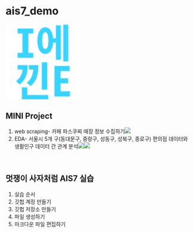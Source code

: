 # ais7_demo

<img src="5_IE.png" width="200" height="200">

<br />

## MINI Project
1. web scraping- 카페 파스쿠찌 매장 정보 수집하기<img src="https://discordapp.com/channels/@me/1019424117293862952/1031745887921250324">
2. EDA- 서울시 5개 구(동대문구, 중랑구, 성동구, 성북구, 종로구) 편의점 데이터와 생활인구 데이터 간 관계 분석<img src="https://discordapp.com/assets/dcd96093a932467ba2155089dae4f789.svg"><img src="https://discordapp.com/channels/@me/1019424117293862952/1031746685971476530">

<br />

## 멋쟁이 사자처럼 AIS7 실습
1. 실습 순서
2. 깃헙 계정 만들기
3. 깃헙 저장소 만들기
4. 파일 생성하기
5. 마크다운 파일 편집하기
